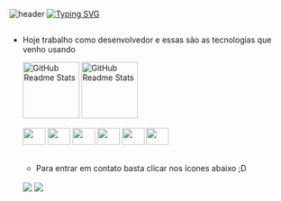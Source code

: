 ![header](https://capsule-render.vercel.app/api?type=waving&color=ff2400&height=120&section=header)
[![Typing SVG](https://readme-typing-svg.herokuapp.com/?color=00bfbf&size=35&center=true&vCenter=true&width=1000&lines=Olá+meu+nome+é+Lucas+;Bem+Vindo+ao+meu+Perfil!+:%29)](https://git.io/typing-svg)

## 
- Hoje trabalho como desenvolvedor e essas são as tecnologias que venho usando
  <div>
    <img width="100px" src="https://github-readme-stats.vercel.app/api?username=Peixooto&show_icons=true&theme=dracula&include_all_commits=true&count_private=true" align="center" alt="GitHub Readme Stats" />
     <img width="100px" src="https://github-readme-stats.vercel.app/api/top-langs/?username=Peixooto&layout=compact&langs_count=16&theme=dracula" align="center" alt="GitHub Readme Stats" />
  </div>

  <div stryle="display: inline_block"><br>
  <img height="30" width="40" src="https://cdn.jsdelivr.net/gh/devicons/devicon/icons/angularjs/angularjs-original.svg" />
  <img height="30" width="40" src="https://cdn.jsdelivr.net/gh/devicons/devicon/icons/css3/css3-original.svg" />
  <img height="30" width="40" src="https://cdn.jsdelivr.net/gh/devicons/devicon/icons/html5/html5-original.svg" />
  <img height="30" width="40" src="https://cdn.jsdelivr.net/gh/devicons/devicon/icons/javascript/javascript-original.svg" />
  <img height="30" width="40" src="https://cdn.jsdelivr.net/gh/devicons/devicon/icons/typescript/typescript-original.svg" />
  <img height="30" width="40" src="https://cdn.jsdelivr.net/gh/devicons/devicon/icons/python/python-original.svg" />
  </div>
  
  ##
  - Para entrar em contato basta clicar nos ícones abaixo ;D 
  <div><br>
    <a href="https://www.linkedin.com/in/lucaspeixotodev/" target="_blank"><img src="https://img.shields.io/badge/-LinkedIn-%230077B5?style=for-the-badge&logo=linkedin&logoColor=white" target="_blank"></a>
    <a href="mailto:lucas.peixotodev@outlook.com" ><img src="https://img.shields.io/badge/Microsoft_Outlook-0078D4?style=for-the-badge&logo=microsoft-outlook&logoColor=white"></a>
  </div>
  
